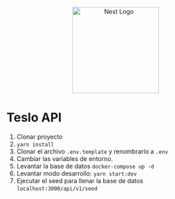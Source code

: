 <p align="center">
  <a href="http://nestjs.com/" target="blank"><img src="https://nestjs.com/img/logo-small.svg" width="200" alt="Nest Logo" /></a>
</p>

# Teslo API
1. Clonar proyecto
2. ```yarn install```
3. Clonar el archivo ```.env.template``` y renombrarlo a ```.env```
4. Cambiar las variables de entorno.
5. Levantar la base de datos
```docker-compose up -d```
6. Levantar modo desarrollo: ```yarn start:dev```
7. Ejecutar el seed para llenar la base de datos
```localhost:3000/api/v1/seed``` 